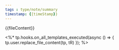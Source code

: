```yaml
---
tags : type/note/summary
timestamp: {{timeStamp}}
---
```


{{fileContent}}

<%*  tp.hooks.on_all_templates_executed(async () => { tp.user.replace_file_content(tp, tR) }); %>
